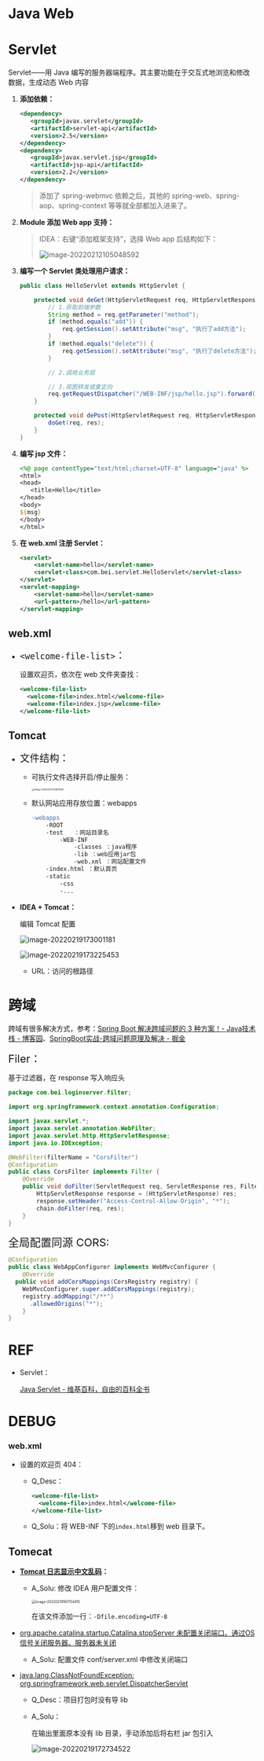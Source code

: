 # Java Web



# Servlet

Servlet——用 Java 编写的服务器端程序。其主要功能在于交互式地浏览和修改数据，生成动态 Web 内容

1. **添加依赖：**

    ```xml
    <dependency>
       <groupId>javax.servlet</groupId>
       <artifactId>servlet-api</artifactId>
       <version>2.5</version>
    </dependency>
    <dependency>
       <groupId>javax.servlet.jsp</groupId>
       <artifactId>jsp-api</artifactId>
       <version>2.2</version>
    </dependency>
    ```

    > 添加了 spring-webmvc 依赖之后，其他的 spring-web、spring-aop、spring-context 等等就全部都加入进来了。

2. **Module 添加 Web app 支持：**

    > IDEA：右键“添加框架支持”，选择 Web app 后结构如下：
    >
    > ![image-20220212105048592](C:/Users/HP/AppData/Roaming/Typora/typora-user-images/image-20220212105048592.png)

3. **编写一个 Servlet 类处理用户请求：**

    ```java
    public class HelloServlet extends HttpServlet {
    
        protected void deGet(HttpServletRequest req, HttpServletResponse res) throws ServletException, IOException {
            // 1.获取前端参数
            String method = req.getParameter("method");
            if (method.equals("add")) {
                req.getSession().setAttribute("msg", "执行了add方法");
            }
            if (method.equals("delete")) {
                req.getSession().setAttribute("msg", "执行了delete方法");
            }
    
            // 2.调用业务层
    
            // 3.视图转发或重定向
            req.getRequestDispatcher("/WEB-INF/jsp/hello.jsp").forward(req, res);
        }
    
        protected void dePost(HttpServletRequest req, HttpServletResponse res) throws ServletException, IOException {
            doGet(req, res);
        }
    }
    ```

4. **编写 jsp 文件：**

    ```jsp
    <%@ page contentType="text/html;charset=UTF-8" language="java" %>
    <html>
    <head>
       <title>Hello</title>
    </head>
    <body>
    ${msg}
    </body>
    </html>
    ```

5. **在 web.xml 注册 Servlet：**

    ```xml
    <servlet>
        <servlet-name>hello</servlet-name>
      	<servlet-class>com.bei.servlet.HelloServlet</servlet-class>
    </servlet>
    <servlet-mapping>
        <servlet-name>hello</servlet-name>
        <url-pattern>/hello</url-pattern>
    </servlet-mapping>
    ```



## web.xml

+ <span style="font-size:20px">`<welcome-file-list>`：</span>

    设置欢迎页，依次在 web 文件夹查找：

    ```xml
    <welcome-file-list>
      <welcome-file>index.html</welcome-file>
      <welcome-file>index.jsp</welcome-file>
    </welcome-file-list>
    ```



## Tomcat

+ <span style="font-size:20px">文件结构：</span>
    + 可执行文件选择开启/停止服务：

        <img src="C:/Users/HP/AppData/Roaming/Typora/typora-user-images/image-20220212113801925.png" alt="image-20220212113801925" style="zoom:33%;" />

    + 默认网站应用存放位置：webapps

        ```diff
        -webapps
        	-ROOT
        	-test	：网站目录名
        		-WEB-INF
        			-classes ：java程序
        			-lib ：web应用jar包
        			-web.xml ：网站配置文件
            -index.html ：默认首页
            -static
            	-css
            	-...
        ```

+ **IDEA + Tomcat：**

    编辑 Tomcat 配置

    ![image-20220219173001181](https://gitee.com/ethereal-bang/images/raw/master/20220219173001.png)

    ![image-20220219173225453](https://gitee.com/ethereal-bang/images/raw/master/20220219173225.png)

    + URL：访问的根路径



# 跨域

跨域有很多解决方式，参考：[Spring Boot 解决跨域问题的 3 种方案！- Java技术栈 - 博客园](https://www.cnblogs.com/javastack/p/14255114.html)、[SpringBoot实战-跨域问题原理及解决 - 掘金](https://juejin.cn/post/6935985994386636831)

<span style="font-size:22px">Filer：</span>

基于过滤器，在 response 写入响应头

```java
package com.bei.loginserver.filter;

import org.springframework.context.annotation.Configuration;

import javax.servlet.*;
import javax.servlet.annotation.WebFilter;
import javax.servlet.http.HttpServletResponse;
import java.io.IOException;

@WebFilter(filterName = "CorsFilter")
@Configuration
public class CorsFilter implements Filter {
    @Override
    public void doFilter(ServletRequest req, ServletResponse res, FilterChain chain) throws IOException, ServletException {
        HttpServletResponse response = (HttpServletResponse) res;
        response.setHeader("Access-Control-Allow-Origin", "*");
        chain.doFilter(req, res);
    }
}
```



<span style="font-size:22px">全局配置同源 CORS:</span>

```java
@Configuration
public class WebAppConfigurer implements WebMvcConfigurer {
    @Override
  public void addCorsMappings(CorsRegistry registry) {
    WebMvcConfigurer.super.addCorsMappings(registry);
    registry.addMapping("/**")
      .allowedOrigins("*");
    }
}
```



# REF

+ Servlet：

    [Java Servlet - 维基百科，自由的百科全书](https://zh.wikipedia.org/wiki/Java_Servlet)



# DEBUG

### web.xml

+ 设置的欢迎页 404：

    + Q_Desc：

        ```xml
        <welcome-file-list>
          <welcome-file>index.html</welcome-file>
        </welcome-file-list>
        ```

    + Q_Solu：将 WEB-INF 下的`index.html`移到 web 目录下。

## Tomecat

+ **[Tomcat 日志显示中文乱码](https://www.cxyzjd.com/article/wangpaiblog/115587823)：**

    + A_Solu: 修改 IDEA 用户配置文件：

        <img src="https://gitee.com/ethereal-bang/images/raw/master/20220219161754.png" alt="image-20220219161754415" style="zoom:50%;" />

        在该文件添加一行：`-Dfile.encoding=UTF-8`

+ [ org.apache.catalina.startup.Catalina.stopServer 未配置关闭端口。通过OS信号关闭服务器。服务器未关闭](https://www.cxymm.net/article/qq_44723773/110526082)
  
  + A_Solu: 配置文件 conf/server.xml 中修改关闭端口
  
+ [java.lang.ClassNotFoundException: org.springframework.web.servlet.DispatcherServlet](https://blog.csdn.net/qq_41985361/article/details/113035128)

    + Q_Desc：项目打包时没有导 lib

    + A_Solu：

        在输出里面原本没有 lib 目录，手动添加后将右栏 jar 包引入

        ![image-20220219172734522](https://gitee.com/ethereal-bang/images/raw/master/20220219172734.png)

